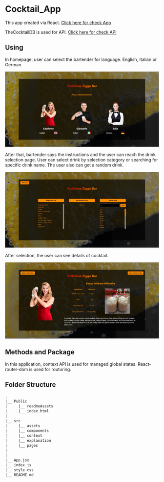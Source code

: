 # Cocktail_App

This app created via React. [Click here for check App](https://guileless-strudel-cac370.netlify.app/)

TheCocktailDB is used for API. [Click here for check API](https://www.thecocktaildb.com/api.php)

## Using
In homepage, user can select the bartender for language. English, Italian or German. 

![homePageImage](https://github.com/yusufDemir9110/Cocktail_App/blob/main/public/readmeAssets/readme1.jpg?raw=true)

After that, bartender says the instructions and the user can reach the drink selection page. User can select drink by selection category or searching for specific drink name. The user also can get a random drink.

![Drink Selection](https://github.com/yusufDemir9110/Cocktail_App/blob/main/public/readmeAssets/readme2.jpg?raw=true)

After selection, the user can see details of cocktail.

![Drink Details](https://github.com/yusufDemir9110/Cocktail_App/blob/main/public/readmeAssets/readme3.jpg?raw=true)

## Methods and Package
In this application, context API is used for managed global states. 
React-router-dom is used for routuring.

## Folder Structure

```
.
|__ Public
|     |__ readmeAssets
|     |__ index.html
|    
|__ src
|     |__ assets
|     |__ components
|     |__ context
|     |__ explanation
|     |__ pages
|     
|
|__ App.jsx
|__ index.js
|__ style.css
|__ README.md
```


